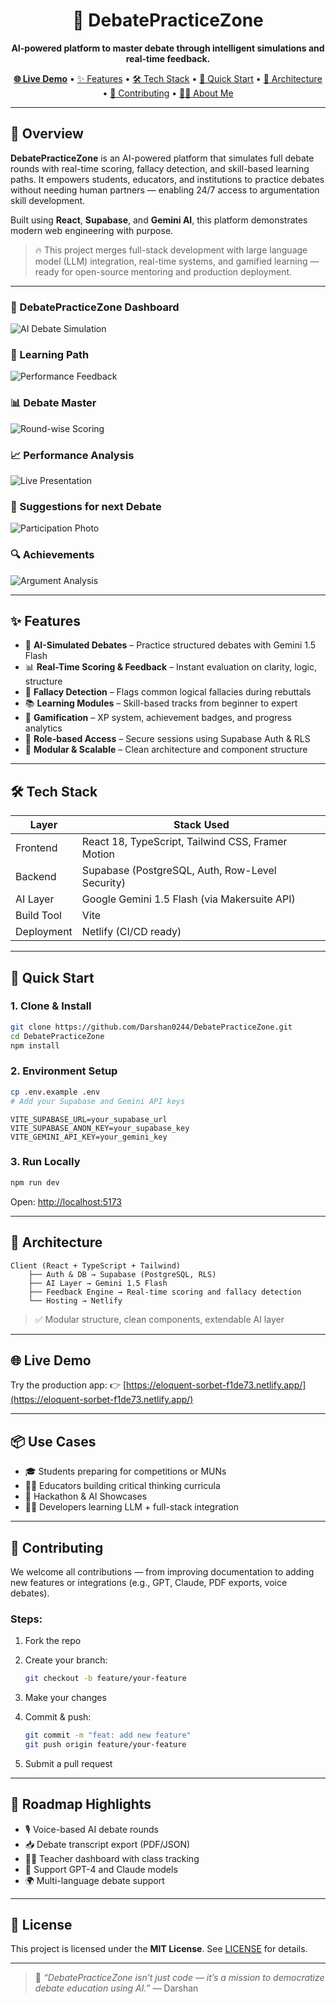 <h1 align="center">🧠 DebatePracticeZone</h1>
<p align="center"><strong>AI-powered platform to master debate through intelligent simulations and real-time feedback.</strong></p>

<p align="center">
  <a href="https://eloquent-sorbet-f1de73.netlify.app/" target="_blank"><strong>🌐 Live Demo</strong></a> • 
  <a href="#-features">✨ Features</a> • 
  <a href="#-tech-stack">🛠️ Tech Stack</a> • 
  <a href="#-quick-start">🚀 Quick Start</a> • 
  <a href="#-architecture">🧩 Architecture</a> • 
  <a href="#-contributing">🤝 Contributing</a> • 
  <a href="#-about-me">👨‍💻 About Me</a>
</p>

---

## 🧭 Overview

**DebatePracticeZone** is an AI-powered platform that simulates full debate rounds with real-time scoring, fallacy detection, and skill-based learning paths. It empowers students, educators, and institutions to practice debates without needing human partners — enabling 24/7 access to argumentation skill development.

Built using **React**, **Supabase**, and **Gemini AI**, this platform demonstrates modern web engineering with purpose.

> 🔥 This project merges full-stack development with large language model (LLM) integration, real-time systems, and gamified learning — ready for open-source mentoring and production deployment.

---

### 🧠 DebatePracticeZone Dashboard 
![AI Debate Simulation](https://github.com/Darshan0244/DebatePracticeZone/blob/79b13e6847e40fdda4ca21ab64e7507c46eb1e51/Screenshot%202025-06-15%20174246.png?raw=true)

### 🎯 Learning Path
![Performance Feedback](https://github.com/Darshan0244/DebatePracticeZone/blob/79b13e6847e40fdda4ca21ab64e7507c46eb1e51/Screenshot%202025-06-15%20174327.png?raw=true)

### 📊 Debate Master
![Round-wise Scoring](https://github.com/Darshan0244/DebatePracticeZone/blob/79b13e6847e40fdda4ca21ab64e7507c46eb1e51/Screenshot%202025-06-15%20174405.png?raw=true)

### 📈 Performance Analysis
![Live Presentation](https://github.com/Darshan0244/DebatePracticeZone/blob/89ce3e9e3c90dc5c423312d451ac445bc97db6a6/IMG_20250616_083606.jpg?raw=true)

### 🧾 Suggestions for next Debate 
![Participation Photo](https://github.com/Darshan0244/DebatePracticeZone/blob/89ce3e9e3c90dc5c423312d451ac445bc97db6a6/IMG_20250616_083705.jpg?raw=true)

### 🔍 Achievements
![Argument Analysis](https://github.com/Darshan0244/DebatePracticeZone/blob/79b13e6847e40fdda4ca21ab64e7507c46eb1e51/Screenshot%202025-06-15%20174429.png?raw=true)

----

## ✨ Features

- 🤖 **AI-Simulated Debates** – Practice structured debates with Gemini 1.5 Flash  
- 📊 **Real-Time Scoring & Feedback** – Instant evaluation on clarity, logic, structure  
- 🧠 **Fallacy Detection** – Flags common logical fallacies during rebuttals  
- 📚 **Learning Modules** – Skill-based tracks from beginner to expert  
- 🏅 **Gamification** – XP system, achievement badges, and progress analytics  
- 🔐 **Role-based Access** – Secure sessions using Supabase Auth & RLS  
- 🧩 **Modular & Scalable** – Clean architecture and component structure

---

## 🛠️ Tech Stack

| Layer       | Stack Used                                            |
|-------------|-------------------------------------------------------|
| Frontend    | React 18, TypeScript, Tailwind CSS, Framer Motion     |
| Backend     | Supabase (PostgreSQL, Auth, Row-Level Security)       |
| AI Layer    | Google Gemini 1.5 Flash (via Makersuite API)          |
| Build Tool  | Vite                                                  |
| Deployment  | Netlify (CI/CD ready)                                 |

---

## 🚀 Quick Start

### 1. Clone & Install
```bash
git clone https://github.com/Darshan0244/DebatePracticeZone.git
cd DebatePracticeZone
npm install

````

### 2. Environment Setup

```bash
cp .env.example .env
# Add your Supabase and Gemini API keys
```

```env
VITE_SUPABASE_URL=your_supabase_url
VITE_SUPABASE_ANON_KEY=your_supabase_key
VITE_GEMINI_API_KEY=your_gemini_key
```

### 3. Run Locally

```bash
npm run dev
```

Open: [http://localhost:5173](http://localhost:5173)

---

## 🧩 Architecture

```
Client (React + TypeScript + Tailwind)
    ├── Auth & DB → Supabase (PostgreSQL, RLS)
    ├── AI Layer → Gemini 1.5 Flash
    ├── Feedback Engine → Real-time scoring and fallacy detection
    └── Hosting → Netlify
```

> ✅ Modular structure, clean components, extendable AI layer

---

## 🌐 Live Demo

Try the production app:
👉 [https://eloquent-sorbet-f1de73.netlify.app/](https://eloquent-sorbet-f1de73.netlify.app/)

---

## 📦 Use Cases

* 🎓 Students preparing for competitions or MUNs
* 🧑‍🏫 Educators building critical thinking curricula
* 🧪 Hackathon & AI Showcases
* 🧑‍💻 Developers learning LLM + full-stack integration

---

## 🤝 Contributing

We welcome all contributions — from improving documentation to adding new features or integrations (e.g., GPT, Claude, PDF exports, voice debates).

### Steps:

1. Fork the repo
2. Create your branch:

   ```bash
   git checkout -b feature/your-feature
   ```
3. Make your changes
4. Commit & push:

   ```bash
   git commit -m "feat: add new feature"
   git push origin feature/your-feature
   ```
5. Submit a pull request

---

## 🔭 Roadmap Highlights

*  🎙️ Voice-based AI debate rounds
*  📥 Debate transcript export (PDF/JSON)
*  🧑‍🏫 Teacher dashboard with class tracking
*  🔌 Support GPT-4 and Claude models
*  🌍 Multi-language debate support

---

## 📄 License

This project is licensed under the **MIT License**.
See [LICENSE](LICENSE) for details.

---

> 💬 *“DebatePracticeZone isn’t just code — it’s a mission to democratize debate education using AI.”*
> — Darshan
